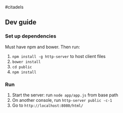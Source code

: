 #citadels

## Dev guide
### Set up dependencies
Must have npm and bower. Then run:  <br>
1. `npm install -g http-server` to host client files <br>
2. `bower install` <br>
3. `cd public` <br>
4. `npm install` <br>

### Run
1. Start the server: run `node app/app.js` from base path
2. On another console, run `http-server public -c-1`
3. Go to `http://localhost:8080/html/`
